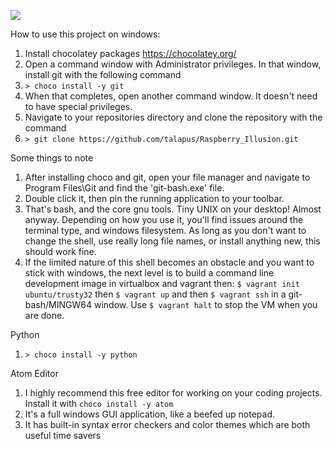 ![](https://www.raspberrypi.org/wp-content/uploads/2011/10/Raspi-PGB001.png)

<!-- <img src="https://upload.wikimedia.org/wikipedia/en/c/cb/Raspberry_Pi_Logo.svg" alt="Drawing" style="width: 20"/> -->

How to use this project on windows:

1. Install chocolatey packages https://chocolatey.org/
1. Open a command window with Administrator privileges. In that window, install git with the following command
1. ``> choco install -y git``
1. When that completes, open another command window. It doesn't need to have special privileges.
1. Navigate to your repositories directory and clone the repository with the command 
1. ``> git clone https://github.com/talapus/Raspberry_Illusion.git``

Some things to note

1. After installing choco and git, open your file manager and navigate to Program Files\Git and find the 'git-bash.exe' file. 
2. Double click it, then pin the running application to your toolbar. 
3. That's bash, and the core gnu tools. Tiny UNIX on your desktop! Almost anyway. Depending on how you use it, you'll find issues around the terminal type, and windows filesystem. As long as you don't want to change the shell, use really long file names, or install anything new, this should work fine. 
4. If the limited nature of this shell becomes an obstacle and you want to stick with windows, the next level is to build a command line development image in virtualbox and vagrant then: ``$ vagrant init ubuntu/trusty32`` then ``$ vagrant up`` and then ``$ vagrant ssh`` in a git-bash/MINGW64 window. Use ``$ vagrant halt`` to stop the VM when you are done. 

Python

1. ``> choco install -y python``

Atom Editor

1. I highly recommend this free editor for working on your coding projects. Install it with ``choco install -y atom``
1. It's a full windows GUI application, like a beefed up notepad.
1. It has built-in syntax error checkers and color themes which are both useful time savers
